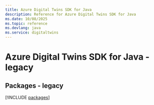 ```yaml
---
title: Azure Digital Twins SDK for Java
description: Reference for Azure Digital Twins SDK for Java
ms.date: 10/08/2025
ms.topic: reference
ms.devlang: java
ms.service: digitaltwins
---
```

# Azure Digital Twins SDK for Java - legacy
## Packages - legacy
[!INCLUDE [packages](digital-twins-index.md)]